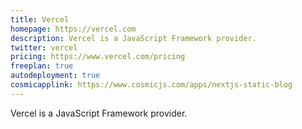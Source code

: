 ```yaml
---
title: Vercel
homepage: https://vercel.com
description: Vercel is a JavaScript Framework provider.
twitter: vercel
pricing: https://www.vercel.com/pricing
freeplan: true
autodeployment: true
cosmicapplink: https://www.cosmicjs.com/apps/nextjs-static-blog
---
```


Vercel is a JavaScript Framework provider.
